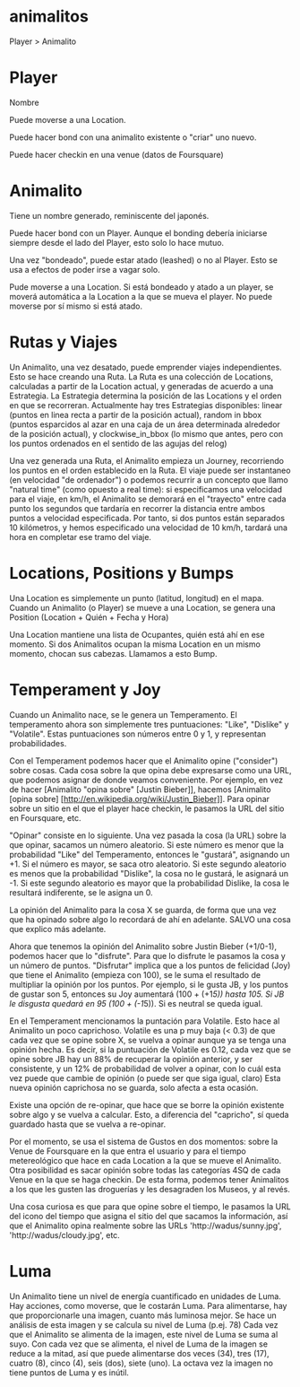 animalitos
==========


Player > Animalito

Player
========
Nombre

Puede moverse a una Location.

Puede hacer bond con una animalito existente o "criar" uno nuevo.

Puede hacer checkin en una venue (datos de Foursquare)


Animalito
========

Tiene un nombre generado, reminiscente del japonés.

Puede hacer bond con un Player. Aunque el bonding debería iniciarse siempre desde el lado del Player, esto solo lo hace mutuo.

Una vez "bondeado", puede estar atado (leashed) o no al Player. Esto se usa a efectos de poder irse a vagar solo.

Pude moverse a una Location. Si está bondeado y atado a un player, se moverá automática a la Location a la que se mueva el player. No puede moverse por sí mismo si está atado.

Rutas y Viajes
=========

Un Animalito, una vez desatado, puede emprender viajes independientes. Esto se hace creando una Ruta. La Ruta es una colección de Locations, calculadas a partir de la Location actual, y generadas de acuerdo a una Estrategia. La Estrategia determina la posición de las Locations y el orden en que se recorreran. Actualmente hay tres Estrategias disponibles: linear (puntos en linea recta a partir de la posición actual), random in bbox (puntos esparcidos al azar en una caja de un área determinada alrededor de la posición actual), y clockwise_in_bbox (lo mismo que antes, pero con los puntos ordenados en el sentido de las agujas del relog)

Una vez generada una Ruta, el Animalito empieza un Journey, recorriendo los puntos en el orden establecido en la Ruta. El viaje puede ser instantaneo (en velocidad "de ordenador") o podemos recurrir a un concepto que llamo "natural time" (como opuesto a real time): si especificamos una velocidad para el viaje, en km/h, el Animalito se demorará en el "trayecto" entre cada punto los segundos que tardaría en recorrer la distancia entre ambos puntos a velocidad especificada. Por tanto, si dos puntos están separados 10 kilómetros, y hemos especificado una velocidad de 10 km/h, tardará una hora en completar ese tramo del viaje.

Locations, Positions y Bumps
==========

Una Location es simplemente un punto (latitud, longitud) en el mapa. Cuando un Animalito (o Player) se mueve a una Location, se genera una Position (Location + Quién + Fecha y Hora)

Una Location mantiene una lista de Ocupantes, quién está ahí en ese momento. Si dos Animalitos ocupan la misma Location en un mismo momento, chocan sus cabezas. Llamamos a esto Bump.


Temperament y Joy
==========

Cuando un Animalito nace, se le genera un Temperamento. El temperamento ahora son simplemente tres puntuaciones: "Like", "Dislike" y "Volatile". Estas puntuaciones son números entre 0 y 1, y representan probabilidades. 

Con el Temperament podemos hacer que el Animalito opine ("consider") sobre cosas. Cada cosa sobre la que opina debe expresarse como una URL, que podemos asignar de donde veamos conveniente. Por ejemplo, en vez de hacer [Animalito "opina sobre" [Justin Bieber]], hacemos [Animalito [opina sobre] [http://en.wikipedia.org/wiki/Justin_Bieber]]. Para opinar sobre un sitio en el que el player hace checkin, le pasamos la URL del sitio en Foursquare, etc. 

"Opinar" consiste en lo siguiente. Una vez pasada la cosa (la URL) sobre la que opinar, sacamos un número aleatorio. Si este número es menor que la probabilidad "Like" del Temperamento, entonces le "gustará", asignando un +1. Si el número es mayor, se saca otro aleatorio. Si este segundo aleatorio es menos que la probabilidad "Dislike", la cosa no le gustará, le asignará un -1. Si este segundo aleatorio es mayor que la probabilidad Dislike, la cosa le resultará indiferente, se le asigna un 0.

La opinión del Animalito para la cosa X se guarda, de forma que una vez que ha opinado sobre algo lo recordará de ahí en adelante. SALVO una cosa que explico más adelante.

Ahora que tenemos la opinión del Animalito sobre Justin Bieber (+1/0-1), podemos hacer que lo "disfrute". Para que lo disfrute le pasamos la cosa y un número de puntos. "Disfrutar" implica que a los puntos de felicidad (Joy) que tiene el Animalito (empieza con 100), se le suma el resultado de multipliar la opinión por los puntos. Por ejemplo, si le gusta JB, y los puntos de gustar son 5, entonces su Joy aumentará (100 + (+1*5)) hasta 105. Si JB le disgusta quedará en 95 (100 + (-1*5)). Si es neutral se queda igual.

En el Temperament mencionamos la puntación para Volatile. Esto hace al Animalito un poco caprichoso. Volatile es una p muy baja (< 0.3) de que cada vez que se opine sobre X, se vuelva a opinar aunque ya se tenga una opinión hecha. Es decir, si la puntuación de Volatile es 0.12, cada vez que se opine sobre JB hay un 88% de recuperar la opinión anterior, y ser consistente, y un 12% de probabilidad de volver a opinar, con lo cuál esta vez puede que cambie de opinión (o puede ser que siga igual, claro) Esta nueva opinión caprichosa no se guarda, solo afecta a esta ocasión.

Existe una opción de re-opinar, que hace que se borre la opinión existente sobre algo y se vuelva a calcular. Esto, a diferencia del "capricho", sí queda guardado hasta que se vuelva a re-opinar.

Por el momento, se usa el sistema de Gustos en dos momentos: sobre la Venue de Foursquare en la que entra el usuario y para el tiempo metereológico que hace en cada Location a la que se mueve el Animalito. Otra posibilidad es sacar opinión sobre todas las categorías 4SQ de cada Venue en la que se haga checkin. De esta forma, podemos tener Animalitos a los que les gusten las droguerías y les desagraden los Museos, y al revés.

Una cosa curiosa es que para que opine sobre el tiempo, le pasamos la URL del icono del tiempo que asigna el sitio del que sacamos la información, así que el Animalito opina realmente sobre las URLs 'http://wadus/sunny.jpg', 'http://wadus/cloudy.jpg', etc. 



Luma
==========

Un Animalito tiene un nivel de energía cuantificado en unidades de Luma. Hay acciones, como moverse, que le costarán Luma. Para alimentarse, hay que proporcionarle una imagen, cuanto más luminosa mejor. Se hace un análisis de esta imagen y se calcula su nivel de Luma (p.ej. 78) Cada vez que el Animalito se alimenta de la imagen, este nivel de Luma se suma al suyo. Con cada vez que se alimenta, el nivel de Luma de la imagen se reduce a la mitad, así que puede alimentarse dos veces (34), tres (17), cuatro (8), cinco (4), seis (dos), siete (uno). La octava vez la imagen no tiene puntos de Luma y es inútil.